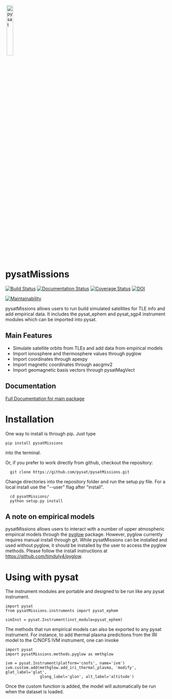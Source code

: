 <div align="left">
        <img height="0" width="0px">
        <img width="20%" src="/poweredbypysat.png" alt="pysat" title="pysat"</img>
</div>

# pysatMissions
[![Build Status](https://travis-ci.org/pysat/pysatMissions.svg?branch=master)](https://travis-ci.org/pysat/pysatMissions)
[![Documentation Status](https://readthedocs.org/projects/pysatMissions/badge/?version=latest)](http://pysatMissions.readthedocs.io/en/latest/?badge=latest)
[![Coverage Status](https://coveralls.io/repos/github/pysat/pysatMissions/badge.svg?branch=master)](https://coveralls.io/github/pysat/pysatMissions?branch=master)
[![DOI](https://zenodo.org/badge/209358908.svg)](https://zenodo.org/badge/latestdoi/209358908)

[![Maintainability](https://api.codeclimate.com/v1/badges/f795422173ac04203b24/maintainability)](https://codeclimate.com/github/pysat/pysatMissions/maintainability)

pysatMissions allows users to run build simulated satellites for TLE info and add empirical data.  It includes the pysat_ephem and pysat_sgp4 instrument modules which can be imported into pysat.

Main Features
-------------
- Simulate satellite orbits from TLEs and add data from empirical models
- Import ionosphere and thermosphere values through pyglow
- Import coordinates through apexpy
- Import magnetic coordinates through aacgmv2
- Import geomagnetic basis vectors through pysatMagVect

Documentation
---------------------
[Full Documentation for main package](http://pysat.readthedocs.io/en/latest/)


# Installation

One way to install is through pip.  Just type

```
pip install pysatMissions
```
into the terminal.

Or, if you prefer to work directly from github, checkout the repository:

```
  git clone https://github.com/pysat/pysatMissions.git
```

Change directories into the repository folder and run the setup.py file.  For
a local install use the "--user" flag after "install".

```
  cd pysatMissions/
  python setup.py install
```

A note on empirical models
--------------------------
pysatMissions allows users to interact with a number of upper atmospheric empirical models through the [pyglow](https://github.com/timduly4/pyglow) package.  However, pyglow currently requires manual install through git.  While pysatMissions can be installed and used without pyglow, it should be installed by the user to access the pyglow methods.  Please follow the install instructions at https://github.com/timduly4/pyglow.

# Using with pysat

The instrument modules are portable and designed to be run like any pysat instrument.

```
import pysat
from pysatMissions.instruments import pysat_ephem

simInst = pysat.Instrument(inst_module=pysat_ephem)
```

The methods that run empirical models can also be exported to any pysat instrument. For instance, to add thermal plasma predictions from the IRI model to the C/NOFS IVM instrument, one can invoke

```
import pysat
import pysatMissions.methods.pyglow as methglow

ivm = pysat.Instrument(platform='cnofs', name='ivm')
ivm.custom.add(methglow.add_iri_thermal_plasma, 'modify', glat_label='glat',
               glong_label='glon', alt_label='altitude')
```
Once the custom function is added, the model will automatically be run when the dataset is loaded.
